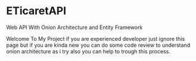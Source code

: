 # ETicaretAPI
Web API With Onion Architecture and Entity Framework

Welcome To My Project if you are experienced developer just ignore this page 
but if you are kinda new you can do some code review to understand onion architecture as i try also you can help to trough this process.
